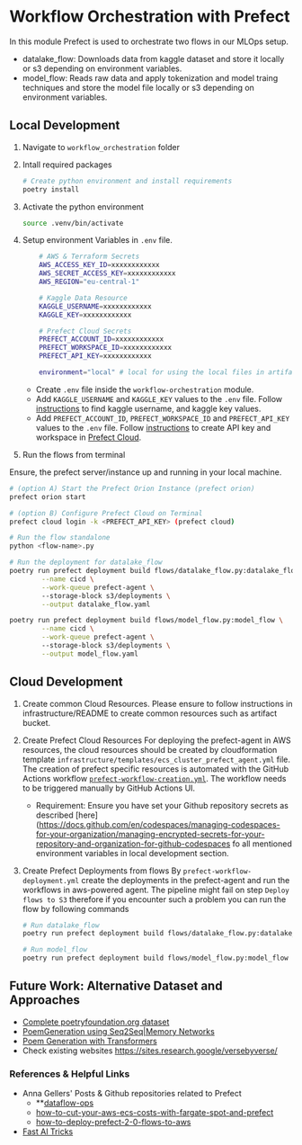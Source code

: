 # Workflow Orchestration with Prefect

In this module Prefect is used to orchestrate two flows in our MLOps setup.
- datalake_flow: Downloads data from kaggle dataset and store it locally or s3 depending on environment variables.
- model_flow: Reads raw data and apply tokenization and model traing techniques and store the model file locally or s3 depending on environment variables.


##  Local Development

1. Navigate to `workflow_orchestration` folder

2. Intall required packages
    ```bash
    # Create python environment and install requirements
    poetry install
    ```
3. Activate the python environment
    ```bash
    source .venv/bin/activate
    ```

4. Setup environment Variables in  `.env` file.
    ```bash
        # AWS & Terraform Secrets
        AWS_ACCESS_KEY_ID=xxxxxxxxxxxx
        AWS_SECRET_ACCESS_KEY=xxxxxxxxxxxx
        AWS_REGION="eu-central-1"

        # Kaggle Data Resource
        KAGGLE_USERNAME=xxxxxxxxxxxx
        KAGGLE_KEY=xxxxxxxxxxxx

        # Prefect Cloud Secrets
        PREFECT_ACCOUNT_ID=xxxxxxxxxxxx
        PREFECT_WORKSPACE_ID=xxxxxxxxxxxx
        PREFECT_API_KEY=xxxxxxxxxxxx

        environment="local" # local for using the local files in artifacts folder
    ```
    - Create `.env` file inside the `workflow-orchestration` module.
    - Add `KAGGLE_USERNAME` and `KAGGLE_KEY` values to the `.env` file. Follow [instructions](https://www.kaggle.com/general/51898) to find kaggle username, and kaggle key values.
    - Add `PREFECT_ACCOUNT_ID`, `PREFECT_WORKSPACE_ID` and `PREFECT_API_KEY` values to the `.env` file. Follow [instructions](https://docs.prefect.io/ui/cloud-getting-started/) to create API key and workspace in [Prefect Cloud](https://app.prefect.cloud/).


5. Run the flows from terminal

Ensure, the prefect server/instance up and running in your local machine.

```bash
# (option A) Start the Prefect Orion Instance (prefect orion)
prefect orion start

# (option B) Configure Prefect Cloud on Terminal
prefect cloud login -k <PREFECT_API_KEY> (prefect cloud)

# Run the flow standalone
python <flow-name>.py

# Run the deployment for datalake_flow
poetry run prefect deployment build flows/datalake_flow.py:datalake_flow \
        --name cicd \
        --work-queue prefect-agent \ 
        --storage-block s3/deployments \
        --output datalake_flow.yaml

poetry run prefect deployment build flows/model_flow.py:model_flow \
        --name cicd \
        --work-queue prefect-agent \ 
        --storage-block s3/deployments \
        --output model_flow.yaml
```


## Cloud Development

1. Create common Cloud Resources.
    Please ensure to follow instructions in infrastructure/README to create common resources such as artifact bucket. 
2. Create Prefect Cloud Resources
    For deploying the prefect-agent in AWS resources, the cloud resources should be created by cloudformation template `infrastructure/templates/ecs_cluster_prefect_agent.yml` file. The creation of prefect specific resources is automated with the GitHub Actions workflow [`prefect-workflow-creation.yml`](../.github/workflows/prefect-infra-creation.yml). The workflow needs to be triggered manually by GitHub Actions UI. 
    - Requirement: Ensure you have set your Github repository secrets as described [here](https://docs.github.com/en/codespaces/managing-codespaces-for-your-organization/managing-encrypted-secrets-for-your-repository-and-organization-for-github-codespaces fo all mentioned environment variables in local development section. 
3. Create Prefect Deployments from flows
    By `prefect-workflow-deployment.yml` create the deployments in the prefect-agent and run the workflows in aws-powered agent. The pipeline might fail on step `Deploy flows to S3` therefore if you encounter such a problem you can run the flow by following commands 

    ```bash
    # Run datalake_flow
    poetry run prefect deployment build flows/datalake_flow.py:datalake_flow --name cicd --work-queue prefect-agent --storage-block s3/deployments --output datalake_flow.yaml

    # Run model_flow
    poetry run prefect deployment build flows/model_flow.py:model_flow --name cicd --work-queue prefect-agent --storage-block s3/deployments --output model_flow.yaml
    ```



## Future Work: Alternative Dataset and Approaches 
- [Complete poetryfoundation.org dataset](https://www.kaggle.com/datasets/johnhallman/complete-poetryfoundationorg-dataset/code)
- [PoemGeneration using Seq2Seq|Memory Networks](https://www.kaggle.com/code/pikkupr/poemgeneration-using-seq2seq-memory-networks)
- [Poem Generation with Transformers](https://www.kaggle.com/code/michaelarman/poem-generation-with-transformers/notebook)
- Check existing websites https://sites.research.google/versebyverse/

### References & Helpful Links
- Anna Gellers' Posts & Github repositories related to Prefect
  - **[dataflow-ops](https://github.com/anna-geller/dataflow-ops)
  - [how-to-cut-your-aws-ecs-costs-with-fargate-spot-and-prefect](https://towardsdatascience.com/how-to-cut-your-aws-ecs-costs-with-fargate-spot-and-prefect-1a1ba5d2e2df)
  - [how-to-deploy-prefect-2-0-flows-to-aws](https://discourse.prefect.io/t/how-to-deploy-prefect-2-0-flows-to-aws/1252)
- [Fast AI Tricks](https://benjaminwarner.dev/2021/10/01/inference-with-fastai)